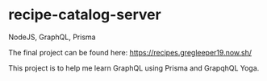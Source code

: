 # recipe-catalog-server
NodeJS, GraphQL, Prisma

The final project can be found here: https://recipes.gregleeper19.now.sh/

This project is to help me learn GraphQL using Prisma and GrapqhQL Yoga.
